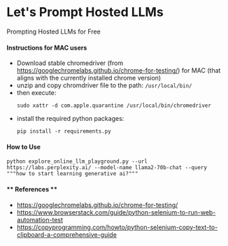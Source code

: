 # Let's Prompt Hosted LLMs
Prompting Hosted LLMs for Free

#### **Instructions for MAC users**
- Download stable chromedriver (from https://googlechromelabs.github.io/chrome-for-testing/) for MAC (that aligns with the currently installed chrome version)
- unzip and copy chromdriver file to the path: `/usr/local/bin/`
- then execute:
    ```
    sudo xattr -d com.apple.quarantine /usr/local/bin/chromedriver
    ```
- install the required python packages: 
  ```
  pip install -r requirements.py
  ```

#### How to Use ###
```
python explore_online_llm_playground.py --url https://labs.perplexity.ai/ --model-name llama2-70b-chat --query """how to start learning generative ai?"""
```

#### ** References **
- https://googlechromelabs.github.io/chrome-for-testing/ 
- https://www.browserstack.com/guide/python-selenium-to-run-web-automation-test
- https://copyprogramming.com/howto/python-selenium-copy-text-to-clipboard-a-comprehensive-guide



